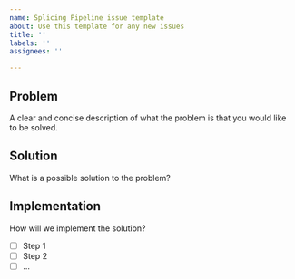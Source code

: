 ```yaml
---
name: Splicing Pipeline issue template
about: Use this template for any new issues
title: ''
labels: ''
assignees: ''

---
```


## Problem
A clear and concise description of what the problem is that you would like to be solved.

## Solution
What is a possible solution to the problem?

## Implementation
How will we implement the solution?
- [ ] Step 1
- [ ] Step 2
- [ ] ...
